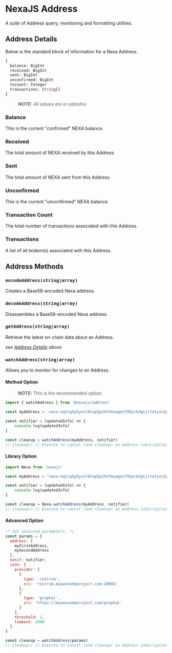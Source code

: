 # NexaJS Address

A suite of Address query, monitoring and formatting utilities.


## Address Details

Below is the standard block of information for a Nexa Address.

```graphql
{
  balance: BigInt
  received: BigInt
  sent: BigInt
  unconfirmed: BigInt
  txcount: Integer
  transactions: String[]
}
```

> ___NOTE:__ All values are in satoshis._

### Balance

This is the current "confirmed" NEXA balance.

### Received

The total amount of NEXA received by this Address.

### Sent

The total amount of NEXA sent from this Address.

### Unconfirmed

This is the current "unconfirmed" NEXA balance.

### Transaction Count

The total number of transactions associated with this Address.

### Transactions

A list of all txidem(s) associated with this Address.


## Address Methods

### `encodeAddress(string|array)`

Creates a Base58-encoded Nexa address.

### `decodeAddress(string|array)`

Disassembles a Base58-encoded Nexa address.

### `getAddress(string|array)`

Retrieve the latest on-chain data about an Address.

_see [Address Details](#address-details) above_

### `watchAddress(string|array)`

Allows you to monitor for changes to an Address.

#### Method Option

> __NOTE:__ This is the recommended option.

```js
import { watchAddress } from '@nexajs/address'

const myAddress = 'nexa:nqtsq5g5ynxl8rwp5pzh47muagnn795pckdgtjrtatyzv2p5'

const notifier = (updatedInfo) => {
    console.log(updatedInfo)
}

const cleanup = watchAddress(myAddress, notifier)
// cleanup() // Execute to cancel (and cleanup) an Address subscription.
```

#### Library Option

```js
import Nexa from 'nexajs'

const myAddress = 'nexa:nqtsq5g5ynxl8rwp5pzh47muagnn795pckdgtjrtatyzv2p5'

const notifier = (updatedInfo) => {
    console.log(updatedInfo)
}

const cleanup = Nexa.watchAddress(myAddress, notifier)
// cleanup() // Execute to cancel (and cleanup) an Address subscription.
```

#### Advanced Option

```js
/* Set advanced parameters. */
const params = {
  address: [
    myFirstAddress,
    mySecondAddress
  ],
  notif: notifier,
  conn: {
    provider: [
      {
        type: 'rostrum',
        src: 'rostrum.myawesomeproject.com:20004'
      },
      {
        type: 'graphql',
        src: 'https://myawesomeproject.com/graphql'
      }
    ],
    threshold: 1,
    timeout: 5000
  }
}

const cleanup = watchAddress(params)
// cleanup() // Execute to cancel (and cleanup) an Address subscription.
```
